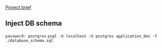 [Project brief](project_brief.md)

## Inject DB schema
`password: postgres`
`psql -h localhost -U postgres application_dev -f ./database_schema.sql`